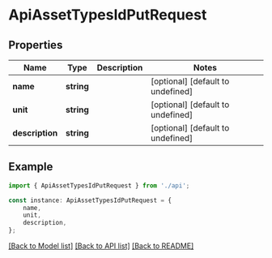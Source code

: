 # ApiAssetTypesIdPutRequest


## Properties

Name | Type | Description | Notes
------------ | ------------- | ------------- | -------------
**name** | **string** |  | [optional] [default to undefined]
**unit** | **string** |  | [optional] [default to undefined]
**description** | **string** |  | [optional] [default to undefined]

## Example

```typescript
import { ApiAssetTypesIdPutRequest } from './api';

const instance: ApiAssetTypesIdPutRequest = {
    name,
    unit,
    description,
};
```

[[Back to Model list]](../README.md#documentation-for-models) [[Back to API list]](../README.md#documentation-for-api-endpoints) [[Back to README]](../README.md)
